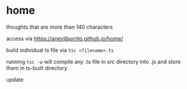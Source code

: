 # home
thoughts that are more than 140 characters 

access via
https://anevilburrito.github.io/home/

build individual ts file via
`tsc <filename>.ts`

running 
`tsc -w`
will compile any .ts file in src directory into .js and store them in ts-built directory

update